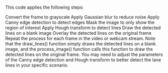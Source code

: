 This code applies the following steps:

Convert the frame to grayscale
Apply Gaussian blur to reduce noise
Apply Canny edge detection to detect edges
Mask the image to only show the region of interest
Apply Hough transform to detect lines
Draw the detected lines on a blank image
Overlay the detected lines on the original frame
Repeat the process for each frame in the video or webcam stream.
Note that the draw_lines() function simply draws the detected lines on a blank image, and the process_image() function calls this function to draw the detected lines on the original frame. You may need to adjust the parameters of the Canny edge detection and Hough transform to better detect the lane lines in your specific scenario.
